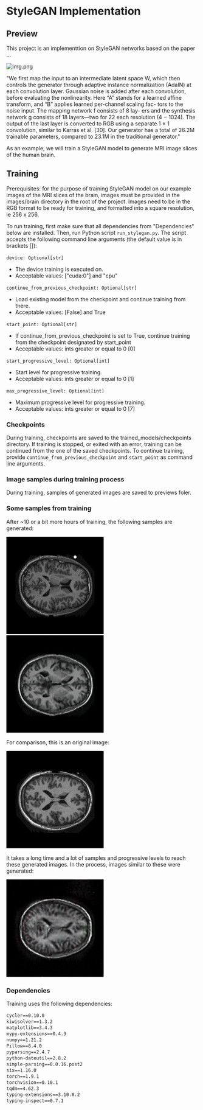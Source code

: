 # StyleGAN Implementation

## Preview
This project is an implementtion on StyleGAN networks based on
the paper ...

![img.png](img.png)

"We first map the input to an intermediate latent space W,
which then controls the generator through adaptive
instance normalization (AdaIN) at each convolution layer.
Gaussian noise is added after each convolution, before
evaluating the nonlinearity. Here “A” stands for a learned
affine transform, and “B” applies learned per-channel scaling fac-
tors to the noise input. The mapping network f consists of 8 lay-
ers and the synthesis network g consists of 18 layers—two for 22
each resolution (4 − 1024). The output of the last layer is
converted to RGB using a separate 1 × 1 convolution, similar to
Karras et al. [30]. Our generator has a total of 26.2M trainable
parameters, compared to 23.1M in the traditional generator."

As an example, we will train a StyleGAN model to generate MRI image slices of 
the human brain.

## Training
Prerequisites: for the purpose of training StyleGAN model on our
example images of the MRI slices of the brain, images must be provided 
in the images/brain directory in the root of the project.
Images need to be in the RGB format to be ready for training,
and formatted into a square resolution, ie 256 x 256.

To run training, first make sure that all dependencies 
from "Dependencies" below are installed. Then, run Python script `run_stylegan.py`. The script accepts
the following command line arguments (the default value is in brackets []):

`device: Optional[str]`
- The device training is executed on.
- Acceptable values: ["cuda:0"] and "cpu"

`continue_from_previous_checkpoint: Optional[str]`
- Load existing model from the checkpoint and continue training from there.
- Acceptable values: [False] and True

`start_point: Optional[str]`
- If continue_from_previous_checkpoint is set to True, continue training 
  from the checkpoint designated by start_point
- Acceptable values: ints greater or equal to 0 [0]

`start_progressive_level: Optional[int]`
- Start level for progressive training.
- Acceptable values: ints greater or equal to 0 [1]

`max_progressive_level: Optional[int]`
- Maximum progressive level for progressive training.
- Acceptable values: ints greater or equal to 0 [7]

### Checkpoints
During training, checkpoints are saved to the trained_models/checkpoints directory.
If training is stopped, or exited with an error, training can 
be continued from the one of the saved checkpoints. To
continue training, provide `continue_from_previous_checkpoint` and `start_point`
as command line arguments.

### Image samples during training process
During training, samples of generated images are saved to previews foler.

### Some samples from training
After ~10 or a bit more hours of training, the following samples are generated:

![](previews/generated-166600.png)
![](previews/generated-167600.png)

For comparison, this is an original image:

![](previews/case_018_slice_20.nii.png)

It takes a long time and a lot of samples and progressive levels to reach 
these generated images. In the process, images similar to these
were generated:

![](previews/generated-87900.png)

### Dependencies
Training uses the following dependencies:
```
cycler==0.10.0
kiwisolver==1.3.2
matplotlib==3.4.3
mypy-extensions==0.4.3
numpy==1.21.2
Pillow==8.4.0
pyparsing==2.4.7
python-dateutil==2.8.2
simple-parsing==0.0.16.post2
six==1.16.0
torch==1.9.1
torchvision==0.10.1
tqdm==4.62.3
typing-extensions==3.10.0.2
typing-inspect==0.7.1
```

